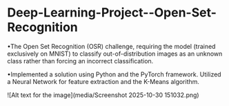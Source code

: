 # Deep-Learning-Project--Open-Set-Recognition
•The Open Set Recognition (OSR) challenge, requiring the model (trained exclusively on MNIST) to classify out-of-distribution images as an unknown class rather than forcing an incorrect classification.  

•Implemented a solution using Python and the PyTorch framework. Utilized a Neural Network for feature extraction and the K-Means algorithm. 

![Alt text for the image](media/Screenshot 2025-10-30 151032.png)
